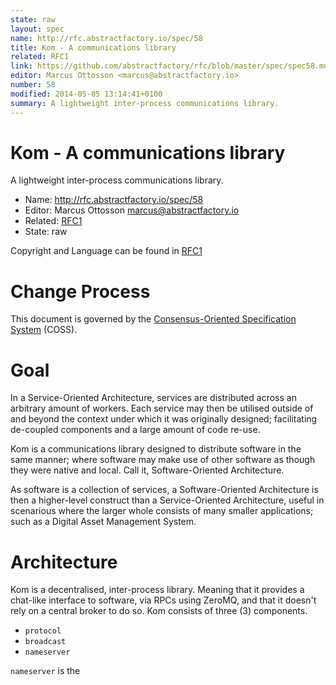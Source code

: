 ```yaml
---
state: raw
layout: spec
name: http://rfc.abstractfactory.io/spec/58
title: Kom - A communications library
related: RFC1
link: https://github.com/abstractfactory/rfc/blob/master/spec/spec58.md
editor: Marcus Ottosson <marcus@abstractfactory.io>
number: 58
modified: 2014-05-05 13:14:41+0100
summary: A lightweight inter-process communications library.
---
```


# Kom - A communications library

A lightweight inter-process communications library.

* Name: http://rfc.abstractfactory.io/spec/58
* Editor: Marcus Ottosson <marcus@abstractfactory.io>
* Related: [RFC1](http://rfc.abstractfactory.io/spec/1)
* State: raw

Copyright and Language can be found in [RFC1](http://rfc.abstractfactory.io/spec/1)

# Change Process

This document is governed by the [Consensus-Oriented Specification System](http://www.digistan.org/spec:1/COSS) (COSS).

# Goal

In a Service-Oriented Architecture, services are distributed across an arbitrary amount of workers. Each service may then be utilised outside of and beyond the context under which it was originally designed; facilitating de-coupled components and a large amount of code re-use.

Kom is a communications library designed to distribute software in the same manner; where software may make use of other software as though they were native and local. Call it, Software-Oriented Architecture.

As software is a collection of services, a Software-Oriented Architecture is then a higher-level construct than a Service-Oriented Architecture, useful in scenarious where the larger whole consists of many smaller applications; such as a Digital Asset Management System.

# Architecture

Kom is a decentralised, inter-process library. Meaning that it provides a chat-like interface to software, via RPCs using ZeroMQ, and that it doesn't rely on a central broker to do so. Kom consists of three (3) components.

* `protocol`
* `broadcast`
* `nameserver`

`nameserver` is the 